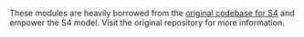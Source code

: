 These modules are heavily borrowed from the [original codebase for S4](https://github.com/HazyResearch/state-spaces) and empower the S4 model. Visit the original repository for more information.